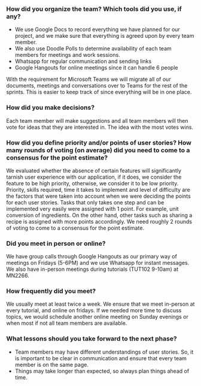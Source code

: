 ### How did you organize the team? Which tools did you use, if any?
- We use Google Docs to record everything we have planned for our project, and we make sure that everything is agreed upon by every team member.
- We also use Doodle Polls to determine availability of each team members for meetings and work sessions.
- Whatsapp for regular communication and sending links
- Google Hangouts for online meetings since it can handle 6 people

With the requirement for Microsoft Teams we will migrate all of our documents, meetings and conversations over to Teams for the rest of the sprints. This is easier to keep track of since everything will be in one place.

### How did you make decisions?
Each team member will make suggestions and all team members will then vote for ideas that they are interested in. The idea with the most votes wins.

### How did you define priority and/or points of user stories? How many rounds of voting (on average) did you need to come to a consensus for the point estimate?

We evaluated whether the absence of certain features will significantly tarnish user experience with our application, if it does, we consider the feature to be high priority, otherwise, we consider it to be low priority. Priority, skills required, time it takes to implement and level of difficulty are the factors that were taken into account when we were deciding the points for each user stories. Tasks that only takes one step and can be implemented very easily were assigned with 1 point. For example, unit conversion of ingredients. On the other hand, other tasks such as sharing a recipe is assigned with more points accordingly.
We need roughly 2 rounds of voting to come to a consensus for the point estimate.

### Did you meet in person or online? 
We have group calls through Google Hangouts as our primary way of meetings on Fridays (5-6PM) and we use Whatsapp for instant messages. We also have in-person meetings during tutorials (TUT102 9-10am) at MN2266.

### How frequently did you meet?
We usually meet at least twice a week. We ensure that we meet in-person at every tutorial, and online on fridays. If we needed more time to discuss topics, we would schedule another online meeting on Sunday evenings or when most if not all team members are available.

### What lessons should you take forward to the next phase?
- Team members may have different understandings of user stories. So, it is important to be clear in communication and ensure that every team member is on the same page.
- Things may take longer than expected, so always plan things ahead of time. 



